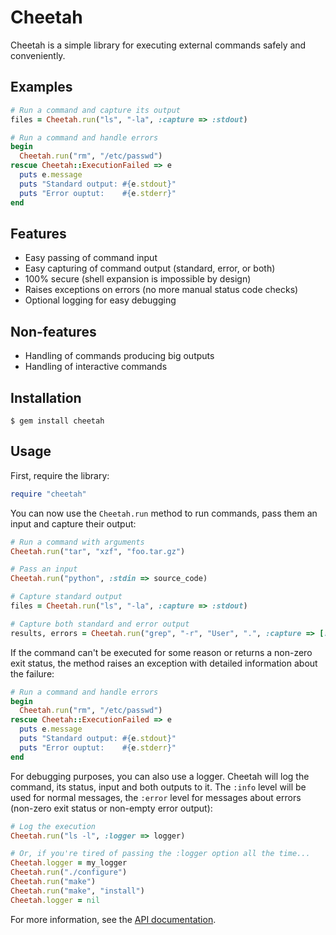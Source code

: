 Cheetah
=======

Cheetah is a simple library for executing external commands safely and conveniently.

Examples
--------

```ruby
# Run a command and capture its output
files = Cheetah.run("ls", "-la", :capture => :stdout)

# Run a command and handle errors
begin
  Cheetah.run("rm", "/etc/passwd")
rescue Cheetah::ExecutionFailed => e
  puts e.message
  puts "Standard output: #{e.stdout}"
  puts "Error ouptut:    #{e.stderr}"
end
```

Features
--------

  * Easy passing of command input
  * Easy capturing of command output (standard, error, or both)
  * 100% secure (shell expansion is impossible by design)
  * Raises exceptions on errors (no more manual status code checks)
  * Optional logging for easy debugging

Non-features
------------

  * Handling of commands producing big outputs
  * Handling of interactive commands

Installation
------------

    $ gem install cheetah

Usage
-----

First, require the library:

```ruby
require "cheetah"
```

You can now use the `Cheetah.run` method to run commands, pass them an input and capture their output:

```ruby
# Run a command with arguments
Cheetah.run("tar", "xzf", "foo.tar.gz")

# Pass an input
Cheetah.run("python", :stdin => source_code)

# Capture standard output
files = Cheetah.run("ls", "-la", :capture => :stdout)

# Capture both standard and error output
results, errors = Cheetah.run("grep", "-r", "User", ".", :capture => [:stdout, :stderr))
```

If the command can't be executed for some reason or returns a non-zero exit status, the method raises an exception with detailed information about the failure:

```ruby
# Run a command and handle errors
begin
  Cheetah.run("rm", "/etc/passwd")
rescue Cheetah::ExecutionFailed => e
  puts e.message
  puts "Standard output: #{e.stdout}"
  puts "Error ouptut:    #{e.stderr}"
end
```

For debugging purposes, you can also use a logger. Cheetah will log the command, its status, input and both outputs to it. The `:info` level will be used for normal messages, the `:error` level for messages about errors (non-zero exit status or non-empty error output):

```ruby
# Log the execution
Cheetah.run("ls -l", :logger => logger)

# Or, if you're tired of passing the :logger option all the time...
Cheetah.logger = my_logger
Cheetah.run("./configure")
Cheetah.run("make")
Cheetah.run("make", "install")
Cheetah.logger = nil
```

For more information, see the [API documentation](http://rubydoc.info/github/openSUSE/cheetah/frames).
